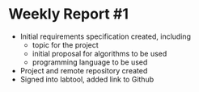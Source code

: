 # Weekly Report #1

* Initial requirements specification created, including
  * topic for the project
  * initial proposal for algorithms to be used
  * programming language to be used  
* Project and remote repository created
* Signed into labtool, added link to Github

